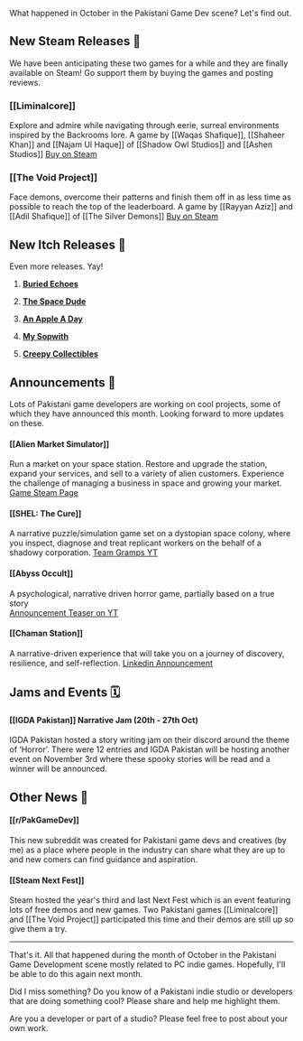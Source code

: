 What happened in October in the Pakistani Game Dev scene? Let's find out.

## New Steam Releases 🥳

We have been anticipating these two games for a while and they are finally available on Steam! Go support them by buying the games and posting reviews.


### **[[Liminalcore]]**
Explore and admire while navigating through eerie, surreal environments inspired by the Backrooms lore.
A game by [[Waqas Shafique]], [[Shaheer Khan]] and [[Najam Ul Haque]] of [[Shadow Owl Studios]] and [[Ashen Studios]]
[Buy on Steam](https://store.steampowered.com/app/3107900/Liminalcore)


### **[[The Void Project]]**
Face demons, overcome their patterns and finish them off in as less time as possible to reach the top of the leaderboard.
A game by [[Rayyan Aziz]] and [[Adil Shafique]] of [[The Silver Demons]]
[Buy on Steam](https://store.steampowered.com/app/2681270/The_Void_Project/)


## New Itch Releases 🎉

Even more releases. Yay!

1. [**Buried Echoes**](https://adeeltariq.itch.io/buried-echoes)

2. [**The Space Dude**](https://max3d.itch.io/the-space-dude)

3. [**An Apple A Day**](https://sarah-noor.itch.io/an-apple-a-day)

4. [**My Sopwith**](https://adeeltariq.itch.io/sopwith)

5. [**Creepy Collectibles**](https://jeea84.itch.io/creepy-collectibles)


## Announcements 📢 

Lots of Pakistani game developers are working on cool projects, some of which they have announced this month. Looking forward to more updates on these.
 
#### **[[Alien Market Simulator]]**
Run a market on your space station. Restore and upgrade the station, expand your services, and sell to a variety of alien customers. Experience the challenge of managing a business in space and growing your market.
[Game Steam Page](https://store.steampowered.com/app/3215290/Alien_Market_Simulator/)

#### **[[SHEL: The Cure]]**
A narrative puzzle/simulation game set on a dystopian space colony, where you inspect, diagnose and treat replicant workers on the behalf of a shadowy corporation.
[Team Gramps YT](https://www.youtube.com/@teamgramps)

#### **[[Abyss Occult]]**
A psychological, narrative driven horror game, partially based on a true story  
[Announcement Teaser on YT](https://www.youtube.com/watch?v=QkcA0-4jOW4)

#### **[[Chaman Station]]**
A narrative-driven experience that will take you on a journey of discovery, resilience, and self-reflection.
[Linkedin Announcement](https://www.linkedin.com/feed/update/urn:li:activity:7255518528496173057/)

  
## Jams and Events 🗓️

#### **[[IGDA Pakistan]] Narrative Jam (20th - 27th Oct)**
IGDA Pakistan hosted a story writing jam on their discord around the theme of ‘Horror’. There were 12 entries and IGDA Pakistan will be hosting another event on November 3rd where these spooky stories will be read and a winner will be announced.


## Other News 📰

#### **[[r/PakGameDev]]**
This new subreddit was created for Pakistani game devs and creatives (by me) as a place where people in the industry can share what they are up to and new comers can find guidance and aspiration.
  
#### **[[Steam Next Fest]]**
Steam hosted the year's third and last Next Fest which is an event featuring lots of free demos and new games. Two Pakistani games [[Liminalcore]] and [[The Void Project]] participated this time and their demos are still up so give them a try.

---

That's it. All that happened during the month of October in the Pakistani Game Development scene mostly related to PC indie games. Hopefully, I'll be able to do this again next month. 

Did I miss something? Do you know of a Pakistani indie studio or developers that are doing something cool? Please share and help me highlight them.

Are you a developer or part of a studio? Please feel free to post about your own work.

  
